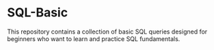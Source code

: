 # SQL-Basic
This repository contains a collection of basic SQL queries designed for beginners who want to learn and practice SQL fundamentals.
